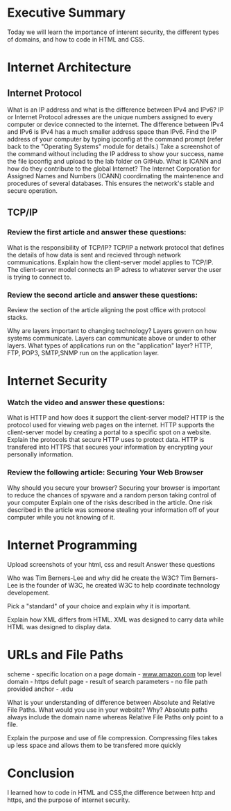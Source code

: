# Executive Summary

Today we will learn the importance of interent security, the different types of domains, and how to code in HTML and CSS.

# Internet Architecture

## Internet Protocol

What is an IP address and what is the difference between IPv4 and IPv6?
IP or Internet Protocol adresses are the unique numbers assigned to every computer or device connected to the internet. The difference between IPv4 and IPv6 is IPv4 has a much smaller address space than IPv6. 
Find the IP address of your computer by typing ipconfig at the command prompt (refer back to the "Operating Systems" module for details.) Take a screenshot of the command without including the IP address to show your success, name the file ipconfig and upload to the lab folder on GitHub.
What is ICANN and how do they contribute to the global Internet?
The Internet Corporation for Assigned Names and Numbers (ICANN) coordirnating the maintenence and procedures of several databases. This ensures the network's stable and secure operation.
## TCP/IP

### Review the first article and answer these questions:

What is the responsibility of TCP/IP?
TCP/IP a network protocol that defines the details of how data is sent and recieved through network communications.
Explain how the client-server model applies to TCP/IP.
The client-server model connects an IP adress to whatever server the user is trying to connect to. 
### Review the second article and answer these questions:

Review the section of the article aligning the post office with protocol stacks.

Why are layers important to changing technology?
Layers govern on how systems communicate. Layers can communicate above or under to other layers.
What types of applications run on the "application" layer?
HTTP, FTP, POP3, SMTP,SNMP run on the application layer.
# Internet Security

### Watch the video and answer these questions:

What is HTTP and how does it support the client-server model?
HTTP is the protocol used for viewing web pages on the internet. HTTP supports the client-server model by creating a portal to a specific spot on a website. 
Explain the protocols that secure HTTP uses to protect data.
HTTP is transfered into HTTPS that secures your information by encrypting your personally information.
### Review the following article: Securing Your Web Browser

Why should you secure your browser?
Securing your browser is important to reduce the chances of spyware and a random person taking control of your computer
Explain one of the risks described in the article.
One risk described in the article was someone stealing your information off of your computer while you not knowing of it. 
# Internet Programming

Upload screenshots of your html, css and result
Answer these questions

Who was Tim Berners-Lee and why did he create the W3C?
Tim Berners-Lee is the founder of W3C, he created W3C to help coordinate technology developement.

Pick a "standard" of your choice and explain why it is important.

Explain how XML differs from HTML.
XML was designed to carry data while HTML was designed to display data.
# URLs and File Paths

scheme - specific location on a page
domain -  www.amazon.com 
top level domain - https
defult page - result of search
parameters - no file path provided
anchor -  .edu

What is your understanding of difference between Absolute and Relative File Paths. What would you use in your website? Why?
Absolute paths always include the domain name whereas Relative File Paths only point to a file.

Explain the purpose and use of file compression.
Compressing files takes up less space and allows them to be transfered more quickly

# Conclusion

I learned how to code in HTML and CSS,the difference between http and https, and the purpose of internet security. 
